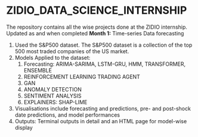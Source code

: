# ZIDIO_DATA_SCIENCE_INTERNSHIP
The repository contains all the wise projects done at the ZIDIO internship. Updated as and when completed
**Month 1:** Time-series Data forecasting
1. Used the S&P500 dataset. The S&P500 dataset is a collection of the top 500 most traded companies of the US market.
2. Models Applied to the dataset:
   1. Forecasting: ARIMA-SARIMA, LSTM-GRU, HMM, TRANSFORMER, ENSEMBLE
   2. REINFORCEMENT LEARNING TRADING AGENT
   3. GAN
   4. ANOMALY DETECTION
   5. SENTIMENT ANALYSIS
   6. EXPLAINERS: SHAP-LIME
3. Visualisations include forecasting and predictions, pre- and post-shock date predictions, and model performances
4. Outputs: Terminal outputs in detail and an HTML page for model-wise display


